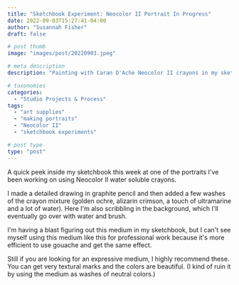 ```yaml
---
title: "Sketchbook Experiment: Neocolor II Portrait In Progress"
date: 2022-09-03T15:27:41-04:00
author: "Susannah Fisher"
draft: false

# post thumb
image: "images/post/20220903.jpeg"

# meta description
description: "Painting with Caran D'Ache Neocolor II crayons in my sketchbook."

# taxonomies
categories:
  - "Studio Projects & Process"
tags:
  - "art supplies"
  - "making portraits"
  - "Neocolor II"
  - "sketchbook experiments"

# post type
type: "post"
---
```


A quick peek inside my sketchbook this week at one of the portraits I've been working on using Neocolor II water soluble crayons.

I made a detailed drawing in graphite pencil and then added a few washes of the crayon mixture (golden ochre, alizarin crimson, a touch of ultramarine and a lot of water). Here I'm also scribbling in the background, which I'll eventually go over with water and brush.

I'm having a blast figuring out this medium in my sketchbook, but I can't see myself using this medium like this for professional work because it's more efficient to use gouache and get the same effect.

Still if you are looking for an expressive medium, I highly recommend these. You can get very textural marks and the colors are beautiful. (I kind of ruin it by using the medium as washes of neutral colors.)


